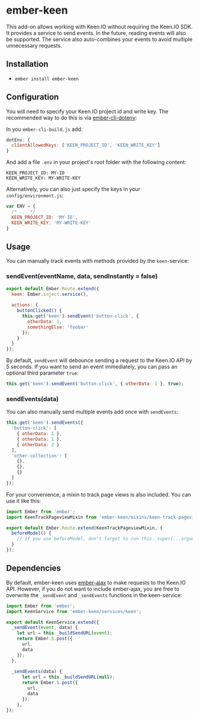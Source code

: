 # ember-keen

This add-on allows working with Keen.IO without requiring the Keen.IO SDK. 
It provides a service to send events. In the future, reading events will also be supported.
The service also auto-combines your events to avoid multiple unnecessary requests. 

## Installation

* `ember install ember-keen`

## Configuration

You will need to specify your Keen.IO project id and write key.
The recommended way to do this is via [ember-cli-dotenv](https://github.com/fivetanley/ember-cli-dotenv):

In you `ember-cli-build.js` add:

```js
dotEnv: {
  clientAllowedKeys: ['KEEN_PROJECT_ID', 'KEEN_WRITE_KEY']
}
```

And add a file `.env` in your project's root folder with the following content:

```
KEEN_PROJECT_ID: MY-ID
KEEN_WRITE_KEY: MY-WRITE-KEY
```

Alternatively, you can also just specify the keys in your `config/environment.js`:

```js
var ENV = {
  /* ... */
  KEEN_PROJECT_ID: 'MY-ID',
  KEEN_WRITE_KEY: 'MY-WRITE-KEY'
}
```

## Usage

You can manually track events with methods provided by the `keen`-service:

### sendEvent(eventName, data, sendInstantly = false)

```js
export default Ember.Route.extend({
  keen: Ember.inject.service(),
  
  actions: {
    buttonClicked() {
      this.get('keen').sendEvent('button-click', {
        otherData: 1,
        somethingElse: 'foobar'
      });  
    }
  }
});
```

By default, `sendEvent` will debounce sending a request to the Keen.IO API by 5 seconds. 
If you want to send an event immediately, you can pass an optional third parameter `true`:

```js
this.get('keen').sendEvent('button-click', { otherData: 1 }, true);
```

### sendEvents(data)

You can also manually send multiple events add once with `sendEvents`:

```js
this.get('keen').sendEvents({
  'button-click': [
    { otherData: 1 },
    { otherData: 1 },
    { otherData: 2 }
  ],
  'other-collection': [
    {},
    {},
    {}
  ]
});
```

For your convenience, a mixin to track page views is also included. You can use it like this:

```js
import Ember from 'ember';
import KeenTrackPageviewMixin from 'ember-keen/mixins/keen-track-pageview';

export default Ember.Route.extend(KeenTrackPageviewMixin, {
  beforeModel() {
    // If you use beforeModel, don't forget to run this._super(...arguments);
  }
});
```

## Dependencies

By default, ember-keen uses [ember-ajax](https://github.com/ember-cli/ember-ajax) to make requests to the Keen.IO API.
However, if you do not want to include ember-ajax, you are free to overwrite the `_sendEvent` and `_sendEvents` functions
in the keen-service:

```js
import Ember from 'ember';
import KeenService from 'ember-keen/services/keen';

export default KeenService.extend({
  _sendEvent(event, data) {
    let url = this._buildSendURL(event);  
    return Ember.$.post({
      url,
      data
    });
  },
  
  _sendEvents(data) {
      let url = this._buildSendURL(null);  
      return Ember.$.post({
        url,
        data
      });
    },
});
```
